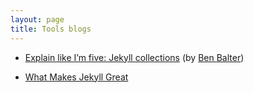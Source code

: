```yaml
---
layout: page
title: Tools blogs
---
```


* [Explain like I’m five: Jekyll collections](http://ben.balter.com/2015/02/20/jekyll-collections/) (by [Ben Balter][ben-balter-github])

* [What Makes Jekyll Great](https://www.sitepoint.com/getting-started-jekyll-collections/)


[ben-balter-github]: http://ben.balter.com/

